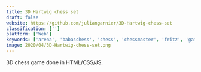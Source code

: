 ```yaml
---
title: 3D Hartwig chess set
draft: false 
website: https://github.com/juliangarnier/3D-Hartwig-chess-set
classification: ['']
platform: ['Web']
keywords: ['arena', 'babaschess', 'chess', 'chessmaster', 'fritz', 'gambit', 'jin', 'lichess', 'lucas_chess', 'pure_chess', 'scid_vs._pc', 'tarrasch_chess_gui', 'thief', 'winboard', 'xboard']
image: 2020/04/3D-Hartwig-chess-set.png
---
```

3D chess game done in HTML/CSS/JS.
